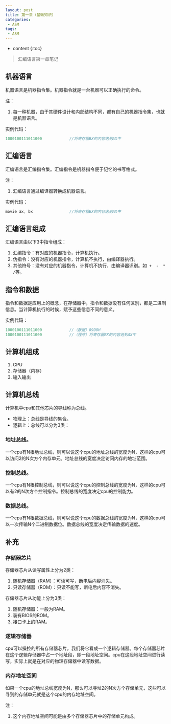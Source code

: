 ```yaml
---
layout: post
title: 第一章（基础知识）
categories: 
 - ASM
tags:
 - ASM
---
```


* content
{:toc}

> 汇编语言第一章笔记




## 机器语言

机器语言是机器指令集。机器指令就是一台机器可以正确执行的命令。

注：

1. 每一种机器，由于其硬件设计和内部结构不同，都有自己的机器指令集，也就是机器语言。

实例代码：

```C
1000100111011000            //将寄存器BX的内容送到AX中
```

## 汇编语言

汇编语言是汇编指令集。汇编指令是机器指令便于记忆的书写格式。

注：

1. 汇编语言通过编译器转换成机器语言。

实例代码：

```C
movie ax, bx                //将寄存器BX的内容送到AX中
```

## 汇编语言组成

汇编语言由以下3中指令组成：

1. 汇编指令：有对应的机器指令，计算机执行。
2. 伪指令：没有对应的机器指令，计算机不执行，由编译器执行。
3. 其他符号：没有对应的机器指令，计算机不执行，由编译器识别。如` +  -  *  /`等。

## 指令和数据

指令和数据是应用上的概念，在存储器中，指令和数据没有任何区别，都是二进制信息。当计算机执行的时候，赋予这些信息不同的意义。

实例代码：

```C
1000100111011000            //（数据）89D8H
1000100111011000            //（程序）将寄存器BX的内容送到AX中
```

## 计算机组成

1. CPU
2. 存储器（内存）
3. 输入输出

## 计算机总线

计算机中cpu和其他芯片的导线称为总线。

* 物理上：总线是导线的集合。
* 逻辑上：总线可以分为3类：

### 地址总线。

一个cpu有N根地址总线，则可以说这个cpu的地址总线的宽度为N，这样的cpu可以访问2的N次方个内存单元。地址总线的宽度决定访问内存的地址范围。

### 控制总线。

一个cpu有N根控制总线，则可以说这个cpu的控制总线的宽度为N，这样的cpu可以有2的N次方个控制指令。控制总线的宽度决定cpu的控制能力。

### 数据总线。

一个cpu有N根数据总线，则可以说这个cpu的数据总线的宽度为N，这样的cpu可以一次传输N个二进制数据位。数据总线的宽度决定传输数据的速度。

## 补充

### 存储器芯片

存储器芯片从读写属性上分为2类：

1. 随机存储器（RAM）：可读可写，断电后内容消失。
2. 只读存储器（ROM）：只读不能写，断电后内容不消失。

存储器芯片从功能上分为3类：

1. 随机存储器：一般为RAM。
2. 装有BIOS的ROM。
3. 接口卡上的RAM。

### 逻辑存储器

cpu可以操控的所有存储器芯片，我们将它看成一个逻辑存储器。每个存储器芯片在这个逻辑存储器中占一个地址段，即一段地址空间。cpu在这段地址空间进行读写，实际上就是在对应的物理存储器中读写数据。

### 内存地址空间

如果一个cpu的地址总线宽度为N，那么可以寻址2的N次方个存储单元，这些可以寻到的存储单元就是这个cpu的内存地址空间。

注：

1. 这个内存地址空间可能是由多个存储器芯片中的存储单元构成。
